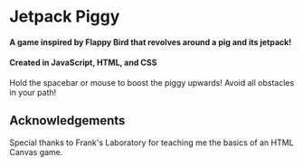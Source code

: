 # Jetpack Piggy
#### A game inspired by Flappy Bird that revolves around a pig and its jetpack!
#### Created in JavaScript, HTML, and CSS

Hold the spacebar or mouse to boost the piggy upwards!
Avoid all obstacles in your path!


## Acknowledgements
Special thanks to Frank's Laboratory for teaching me the basics of an HTML Canvas game.
